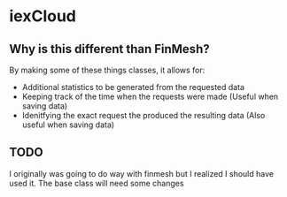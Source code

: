 # iexCloud

## Why is this different than FinMesh?
By making some of these things classes, it allows for:
- Additional statistics to be generated from the requested data
- Keeping track of the time when the requests were made (Useful when saving data)
- Idenitfying the exact request the produced the resulting data (Also useful when saving data)

## TODO
I originally was going to do way with finmesh but I realized I should have used it. The base class will need some changes
